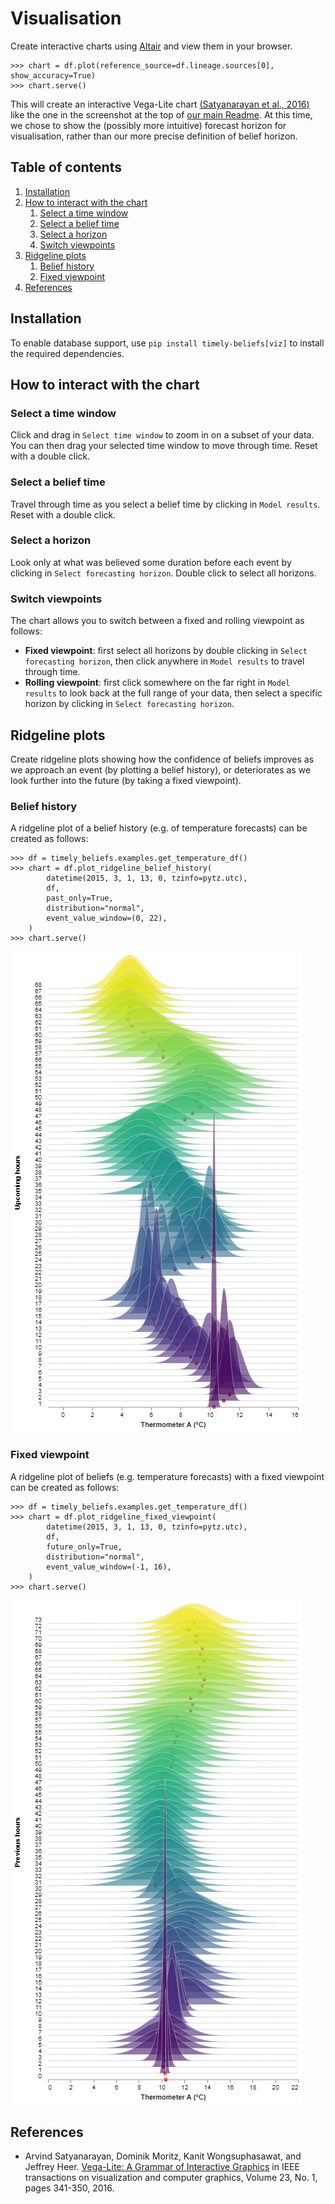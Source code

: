 # Visualisation

Create interactive charts using [Altair](http://altair-viz.github.io) and view them in your browser.

    >>> chart = df.plot(reference_source=df.lineage.sources[0], show_accuracy=True)
    >>> chart.serve()

This will create an interactive Vega-Lite chart [(Satyanarayan et al., 2016)](#references) like the one in the screenshot at the top of [our main Readme](README.md).
At this time, we chose to show the (possibly more intuitive) forecast horizon for visualisation,
rather than our more precise definition of belief horizon.

## Table of contents

1. [Installation](#installation)
2. [How to interact with the chart](#how-to-interact-with-the-chart)
    1. [Select a time window](#select-a-time-window)
    1. [Select a belief time](#select-a-belief-time)
    1. [Select a horizon](#select-a-horizon)
    1. [Switch viewpoints](#switch-viewpoints)
3. [Ridgeline plots](#ridgeline-plots)
    1. [Belief history](#belief-history)
    1. [Fixed viewpoint](#fixed-viewpoint)
4. [References](#references)

## Installation

To enable database support, use `pip install timely-beliefs[viz]` to install the required dependencies.

## How to interact with the chart

### Select a time window

Click and drag in `Select time window` to zoom in on a subset of your data.
You can then drag your selected time window to move through time.
Reset with a double click.

### Select a belief time

Travel through time as you select a belief time by clicking in `Model results`.
Reset with a double click.

### Select a horizon

Look only at what was believed some duration before each event by clicking in `Select forecasting horizon`.
Double click to select all horizons.

### Switch viewpoints

The chart allows you to switch between a fixed and rolling viewpoint as follows:
- **Fixed viewpoint**: first select all horizons by double clicking in `Select forecasting horizon`, then click anywhere in `Model results` to travel through time.
- **Rolling viewpoint**: first click somewhere on the far right in `Model results` to look back at the full range of your data, then select a specific horizon by clicking in `Select forecasting horizon`.

## Ridgeline plots

Create ridgeline plots showing how the confidence of beliefs improves as we approach an event (by plotting a belief history),
or deteriorates as we look further into the future (by taking a fixed viewpoint).

### Belief history

A ridgeline plot of a belief history (e.g. of temperature forecasts) can be created as follows:

    >>> df = timely_beliefs.examples.get_temperature_df()
    >>> chart = df.plot_ridgeline_belief_history(
            datetime(2015, 3, 1, 13, 0, tzinfo=pytz.utc),
            df,
            past_only=True,
            distribution="normal",
            event_value_window=(0, 22),
        )
    >>> chart.serve()

![Ridgeline fixed viewpoint](fixed_viewpoint_ridgeline.png "Fixed viewpoint")

### Fixed viewpoint

A ridgeline plot of beliefs (e.g. temperature forecasts) with a fixed viewpoint can be created as follows:

    >>> df = timely_beliefs.examples.get_temperature_df()
    >>> chart = df.plot_ridgeline_fixed_viewpoint(
            datetime(2015, 3, 1, 13, 0, tzinfo=pytz.utc),
            df,
            future_only=True,
            distribution="normal",
            event_value_window=(-1, 16),
        )
    >>> chart.serve()
    
![Ridgeline belief history](belief_history_ridgeline.png "Belief history")

## References

- Arvind Satyanarayan, Dominik Moritz, Kanit Wongsuphasawat, and Jeffrey Heer. [Vega-Lite: A Grammar of Interactive Graphics](https://idl.cs.washington.edu/files/2017-VegaLite-InfoVis.pdf) in IEEE transactions on visualization and computer graphics, Volume 23, No. 1, pages 341-350, 2016.
